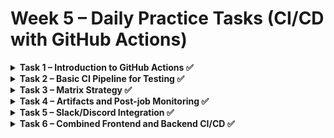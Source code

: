# Week 5 – Daily Practice Tasks (CI/CD with GitHub Actions)

<details>
<summary><strong>Task 1 – Introduction to GitHub Actions ✅</strong></summary>

**What is a GitHub Action?**  
GitHub Actions is a platform that can run automation tasks triggered by different events like pull request, push to main and so on.  
The most popular use case is CI/CD pipelines, but there are many more possibilities.

**What is the difference between a job and a step?**  
The difference between a job and a step is that each job runs on a separate machine and doesn’t share memory with other jobs.  
A step is a part of a job. A job has one or more steps, and the steps in a job do share memory between them.

**What triggers a workflow?**  
Triggers are the reason a workflow starts.  
For example, if someone opens a new issue or makes a push – the workflow begins running.

</details>

<details>
<summary><strong>Task 2 – Basic CI Pipeline for Testing ✅</strong></summary>

A GitHub Actions workflow was created at `.github/workflows/ci.yml` to implement Continuous Integration (CI) for this project.

### 🎯 Requirements

The pipeline meets the following requirements:
- ✅ Runs on every `push` and `pull_request` to any branch.
- ✅ Installs dependencies via `npm ci`.
- ✅ Runs the test script (`npm test`).

### 🛠️ Technology Used

This CI workflow is based on **Node.js**, and runs against Node versions **18.x**, **20.x**, and **22.x** in parallel using a matrix strategy. This helps ensure compatibility with different versions of Node.

---

## 📁 File: `.github/workflows/ci.yml`

```yaml
name: Node.js CI

on:
  push:
    branches: [ "*" ]        # Triggers on push to any branch
  pull_request:
    branches: [ "*" ]        # Triggers on pull request to any branch

jobs:
  build:
    runs-on: ubuntu-latest   # Runner environment: latest Ubuntu

    strategy:
      matrix:
        node-version: [18.x, 20.x, 22.x]  # Test against multiple Node.js versions

    steps:
    - uses: actions/checkout@v4          # Checkout the repository code

    - name: Use Node.js ${{ matrix.node-version }}
      uses: actions/setup-node@v4
      with:
        node-version: ${{ matrix.node-version }}          # Set the node version dynamically
        cache: 'npm'                                      # Cache node_modules for faster builds
        cache-dependency-path: week5/week5_practice/ci-practice/package-lock.json

    - run: npm ci
      working-directory: week5/week5_practice/ci-practice  # Clean install dependencies

    - run: npm run build --if-present
      working-directory: week5/week5_practice/ci-practice  # Optional build step

    - run: npm test
      working-directory: week5/week5_practice/ci-practice  # Run tests
```

### 🔁 Workflow Explanation

| Step                         | Purpose                                                                 |
|-----------------------------|-------------------------------------------------------------------------|
| `on: push/pull_request`     | Triggers the workflow on any branch push or pull request                |
| `matrix.node-version`       | Runs the same job using Node.js 18, 20, and 22                          |
| `npm ci`                    | Installs dependencies quickly and predictably using `package-lock.json` |
| `npm run build --if-present`| Executes build script if defined in `package.json`                      |
| `npm test`                  | Executes unit tests for the project                                     |

---

## 📌 Notes

- `working-directory` ensures all npm commands run inside the actual project path (`week5/week5_practice/ci-practice`).
- Using a matrix strategy helps detect compatibility issues with multiple Node.js versions.
- `actions/setup-node@v4` handles Node installation and caching.
- `npm ci` is preferred in CI/CD environments for clean and reproducible installs.

---

</details>

<details>
<summary><strong>Task 3 – Matrix Strategy ✅</strong></summary>

### 🎯 Goal
Modify the CI workflow to run tests using a matrix strategy.  
This allows testing across multiple versions of a language runtime (e.g., Node.js 18.x, 20.x, 22.x) to ensure compatibility.

---

### 📋 Checklist

- [x] Define a matrix for versions  
- [x] Confirm that the workflow runs once per version

---

### 🛠️ Files Modified

> `.github/workflows/ci.yml`

```yaml
name: Node.js CI

on:
  push:
    branches: [ "*" ]
  pull_request:
    branches: [ "*" ]

jobs:
  build:
    runs-on: ubuntu-latest

    strategy:
      matrix:
        node-version: [18.x, 20.x, 22.x]

    steps:
      - uses: actions/checkout@v4

      - name: Use Node.js ${{ matrix.node-version }}
        uses: actions/setup-node@v4
        with:
          node-version: ${{ matrix.node-version }}
          cache: 'npm'
          cache-dependency-path: week5/week5_practice/ci-practice/package-lock.json

      - run: npm ci
        working-directory: week5/week5_practice/ci-practice

      - run: npm run build --if-present
        working-directory: week5/week5_practice/ci-practice

      - run: npm test
        working-directory: week5/week5_practice/ci-practice
```

### 📘 Explanation

**Matrix Strategy**  
The matrix section defines multiple Node.js versions to test against. This will cause the job to run separately for each version defined.

</details>

<details>
<summary><strong>Task 4 – Artifacts and Post-job Monitoring ✅</strong></summary>

### 🧩 What was added

In this task, we extended our CI workflow with two main additions:

1. **Upload an artifact after the job runs**
2. **Verify service availability using `curl` as a post-job step**

---

### 📦 Artifact Upload

```yaml
- run: mkdir -p artifact
  working-directory: week5/week5_practice/ci-practice

- run: echo hello > artifact/world.txt
  working-directory: week5/week5_practice/ci-practice

- uses: actions/upload-artifact@v4
  with:
    name: my-artifact
    path: week5/week5_practice/ci-practice/artifact/world.txt
```

### 📘 Explanation: Artifact Creation and Upload

- `mkdir -p artifact`: Creates a directory named `artifact` in the project subfolder.

- `echo hello > artifact/world.txt`: Adds a test file with content `"hello"` to simulate a build artifact.

- `actions/upload-artifact`: Uploads the file to GitHub Actions. It becomes available under the **Artifacts** tab for download.

---

### 🌐 Post-Job: Validate Service Availability

```yaml
- name: Check service availability
  run: |
    curl --fail --silent https://jsonplaceholder.typicode.com/posts || echo "Service not available"
```

### 📘 Explanation: Validate Service Availability

This step verifies that an external service or deployment endpoint is reachable.

- `curl --fail --silent`: Sends the request silently (without outputting response data), and causes the step to fail if the HTTP request fails (e.g., returns a 4xx or 5xx status).
  
- The `|| echo "Service not available"` part ensures that a meaningful message is shown in case the `curl` command fails.
 
</details>

<details>
<summary><strong>Task 5 – Slack/Discord Integration ✅</strong></summary>

In this task, we extended our GitHub Actions workflow to send notifications to **Slack** and **Discord** upon job success or failure using webhooks.

### ✅ What Was Added

We added two new steps to each job (`build` and `artifacts`) that:

- Determine the job result (success/failure).
- Send a notification to Slack and Discord using a webhook.
- Include helpful information such as job name, Node.js version (in the `build` job), and repository name.

### What is a Webhook?

A **webhook** is a way for an application to send real-time data to another service when certain events occur.  
In the context of GitHub Actions, a webhook URL (like a Discord or Slack webhook) acts as an endpoint that receives a message from the workflow when a job completes.  
This allows notifications or updates to be automatically sent to platforms like Slack or Discord without requiring manual polling or API requests.

### 🔧 Webhook Setup

1. **Slack:**
   - Create a [Slack Incoming Webhook](https://api.slack.com/messaging/webhooks).
   - Save the URL as a secret in your GitHub repository:
     - Name: `SLACK_WEBHOOK_URL`

2. **Discord:**
   - Go to your Discord server → Settings → Integrations → Webhooks.
   - Create a new webhook and copy the URL.
   - Save it as a secret:
     - Name: `DISCORD_WEBHOOK_URL`

> Note: Secrets are added in your GitHub repo under **Settings → Secrets → Actions**.

---

### 📄 Sample Notification Step

```yaml
- name: Notify Discord
  if: always()
  run: |
    STATUS="Failed"
    if [ "${{ job.status }}" == "success" ]; then
      STATUS="Succeeded"
    fi

    curl -H "Content-Type: application/json" \
         -X POST \
         -d "{\"content\": \"GitHub Actions job **${{ github.job }}** finished with status: $STATUS in repo: ${{ github.repository }}\"}" \
         ${{ secrets.DISCORD_WEBHOOK_URL }}
```

```yaml
- name: Notify Slack
  if: always()
  run: |
    STATUS="Failed"
    if [ "${{ job.status }}" == "success" ]; then
      STATUS="Succeeded"
    fi

    curl -H 'Content-type: application/json' \
         -X POST \
         --data "{\"text\":\"GitHub Actions job **${{ github.job }}** $STATUS in repo: ${{ github.repository }}\"}" \
         ${{ secrets.SLACK_WEBHOOK_URL }}
```

---

### 🧠 Explanation

- `if: always()` – ensures the step runs whether the job passes or fails.
- `STATUS="Failed"` – default value for failed jobs.
- `if [ "${{ job.status }}" == "success" ]` – changes status to Succeeded if job passed.
- `curl` – command-line tool to send HTTP requests.
- `-H` – sets request header (e.g., content type as JSON).
- `-X` – specifies the HTTP method (e.g., `POST`, `GET`, etc.). Here, we use `POST` to send data.
- `-d` or `--data` – specifies the body of the HTTP request (in JSON format).

---

### 🏁 Outcome

At the end of each job, you now receive:
- A **Discord message** in your chosen channel.
- A **Slack message** to your workspace.

Both contain:
- The name of the job (e.g., `build`, `artifacts`)
- The final status (✅ Succeeded / ❌ Failed)
- The name of the GitHub repository
- (In `build`) The Node.js version used.

---

</details>

<details>
<summary><strong>Task 6 – Combined Frontend and Backend CI/CD ✅</strong></summary>

In this task, we created a GitHub Actions workflow that performs CI/CD operations for both the frontend and backend parts of the project.

## ✔ Checklist Implemented

- ✅ Runs tests for both **frontend** and **backend**
- ✅ Uploads build artifacts for both (optional, can be extended)
- ✅ Prints a final success message if both flows finish successfully

## 📁 Project Structure

```plaintext
week5/week5_practice/ci-practice/
├── frontend/
│   └── package.json
├── backend/
│   ├── build.gradle.kts
│   ├── gradlew
│   └── src/
```

## 🛠 Workflow Overview

The workflow is split into **three jobs**:

### 🔹 `frontend` job

- Uses `actions/setup-node` to install Node.js versions (18.x and 20.x).
- Runs:
  - `npm ci`
  - `npm run build --if-present`
  - `npm test`
- Sends a notification to Discord with job status.

### 🔹 `backend` job

- Uses `actions/setup-java` to install JDK 17.
- Builds the Kotlin Spring Boot backend using Gradle:
  - `./gradlew build`
  - `./gradlew test`

> 🛠 Note: We added execution permissions using `chmod +x ./gradlew` to avoid the “Permission denied” error on Linux runners.

### 🔹 `success-message` job

- Runs only **after** both `frontend` and `backend` succeed.
- Prints:  
  `"Both frontend and backend CI/CD flows completed successfully!"`

## 🔧 Sample CI/CD Workflow

```yaml
name: Combined Frontend and Backend CI/CD

on:
  push:
    branches: [ "main" ]
  pull_request:
    branches: [ "main" ]

jobs:
  frontend:
    runs-on: ubuntu-latest
    strategy:
      matrix:
        node-version: [ 18.x, 20.x ]

    steps:
      - uses: actions/checkout@v4

      - name: Use Node.js ${{ matrix.node-version }}
        uses: actions/setup-node@v4
        with:
          node-version: ${{ matrix.node-version }}
          cache: 'npm'
          cache-dependency-path: week5/week5_practice/ci-practice/frontend/package-lock.json

      - run: npm ci
        working-directory: week5/week5_practice/ci-practice/frontend

      - run: npm run build --if-present
        working-directory: week5/week5_practice/ci-practice/frontend

      - run: npm test
        working-directory: week5/week5_practice/ci-practice/frontend

      - name: Notify Discord
        if: always()
        run: |
          STATUS="Failed"
          if [ "${{ job.status }}" == "success" ]; then
            STATUS="Succeeded"
          fi
          curl -H "Content-Type: application/json" \
               -X POST \
               -d "{\"content\": \"Frontend job finished with status: $STATUS\"}" \
               ${{ secrets.DISCORD_WEBHOOK_URL }}

  backend:
    runs-on: ubuntu-latest

    steps:
      - uses: actions/checkout@v4

      - name: Set up JDK
        uses: actions/setup-java@v4
        with:
          distribution: 'temurin'
          java-version: '17'

      - name: Grant Gradle wrapper permission
        run: chmod +x ./gradlew
        working-directory: week5/week5_practice/ci-practice/backend

      - name: Build backend with Gradle
        run: ./gradlew build
        working-directory: week5/week5_practice/ci-practice/backend

      - name: Run backend tests
        run: ./gradlew test
        working-directory: week5/week5_practice/ci-practice/backend

  success-message:
    runs-on: ubuntu-latest
    needs: [ frontend, backend ]

    steps:
      - name: Echo success message
        run: echo "Both frontend and backend CI/CD flows completed successfully!"
```

</details>
